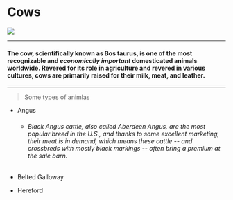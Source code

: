 # Cows

![](https://media.istockphoto.com/id/1227229381/nl/foto/vrijemelkkoe-op-een-weiland.jpg?s=1024x1024&w=is&k=20&c=miFljKOGp_xBBqrwQRJny9IiMD4vuoVlcCtp-5jfu1Y=)

---
#### The **cow**, scientifically known as Bos taurus, is one of the most recognizable and *economically important* domesticated animals worldwide. Revered for its role in agriculture and revered in various cultures, cows are primarily raised for their milk, meat, and leather. 
---
> Some types of animlas 
* Angus
    * ###### Black Angus cattle, also called Aberdeen Angus, are the most popular breed in the U.S., and thanks to some excellent marketing, their meat is in demand, which means these cattle -- and crossbreds with mostly black markings -- often bring a premium at the sale barn.
* Belted Galloway

* Hereford
